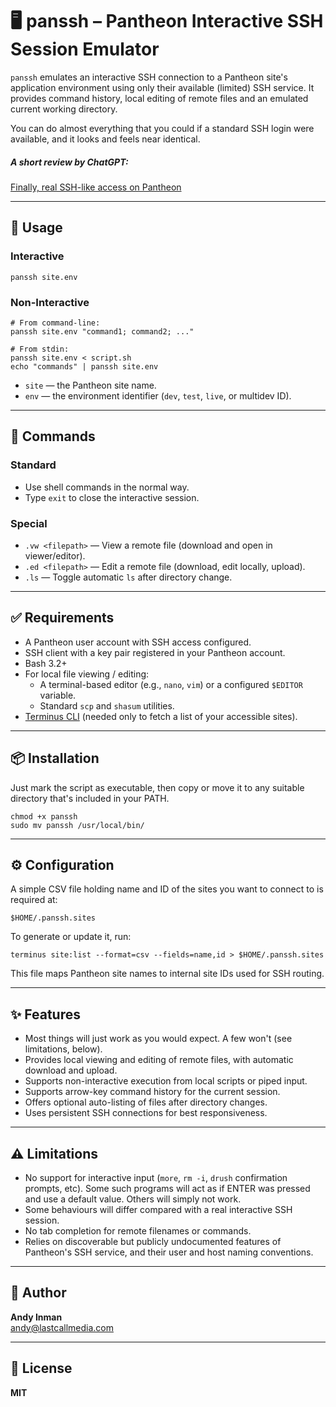 # 🖥️ panssh – Pantheon Interactive SSH Session Emulator

`panssh` emulates an interactive SSH connection to a Pantheon site's application environment using only their available (limited) SSH service. It provides command history, local editing of remote files and an emulated current working directory.

You can do almost everything that you could if a standard SSH login were available, and it looks and feels near identical.

##### A short review by ChatGPT:

[Finally, real SSH-like access on Pantheon](https://chatgpt.com/s/t_685ee5f3b51c8191b826430aeaf94aa0)

---

## 📌 Usage

### Interactive
```
panssh site.env
```

### Non-Interactive
```
# From command-line:
panssh site.env "command1; command2; ..."

# From stdin:
panssh site.env < script.sh
echo "commands" | panssh site.env
```

- `site` — the Pantheon site name.
- `env` — the environment identifier (`dev`, `test`, `live`, or multidev ID).

---

## 🧰 Commands

### Standard
- Use shell commands in the normal way.
- Type `exit` to close the interactive session.

### Special
- `.vw <filepath>` — View a remote file (download and open in viewer/editor).
- `.ed <filepath>` — Edit a remote file (download, edit locally, upload).
- `.ls` — Toggle automatic `ls` after directory change.

---

## ✅ Requirements

- A Pantheon user account with SSH access configured.
- SSH client with a key pair registered in your Pantheon account.
- Bash 3.2+
- For local file viewing / editing:
  - A terminal-based editor (e.g., `nano`, `vim`) or a configured `$EDITOR` variable.
  - Standard `scp` and `shasum` utilities.
- [Terminus CLI](https://pantheon.io/docs/terminus) (needed only to fetch a list of your accessible sites).

---

## 📦 Installation

Just mark the script as executable, then copy or move it to any suitable directory that's included in your PATH.

```
chmod +x panssh
sudo mv panssh /usr/local/bin/
```

---

## ⚙️ Configuration

A simple CSV file holding name and ID of the sites you want to connect to is required at:

```
$HOME/.panssh.sites
```

To generate or update it, run:

```
terminus site:list --format=csv --fields=name,id > $HOME/.panssh.sites
```

This file maps Pantheon site names to internal site IDs used for SSH routing.

---

## ✨ Features

- Most things will just work as you would expect. A few won't (see limitations, below).
- Provides local viewing and editing of remote files, with automatic download and upload.
- Supports non-interactive execution from local scripts or piped input.
- Supports arrow-key command history for the current session.
- Offers optional auto-listing of files after directory changes.
- Uses persistent SSH connections for best responsiveness.

---

## ⚠️ Limitations

- No support for interactive input (`more`, `rm -i`, `drush` confirmation prompts, etc). Some such programs will act as if ENTER was pressed and use a default value. Others will simply not work.
- Some behaviours will differ compared with a real interactive SSH session.
- No tab completion for remote filenames or commands.
- Relies on discoverable but publicly undocumented features of Pantheon's SSH service, and their user and host naming conventions.

---

## 👤 Author

**Andy Inman**  
[andy@lastcallmedia.com](mailto:andy@lastcallmedia.com)

---

## 🪪 License

**MIT**
